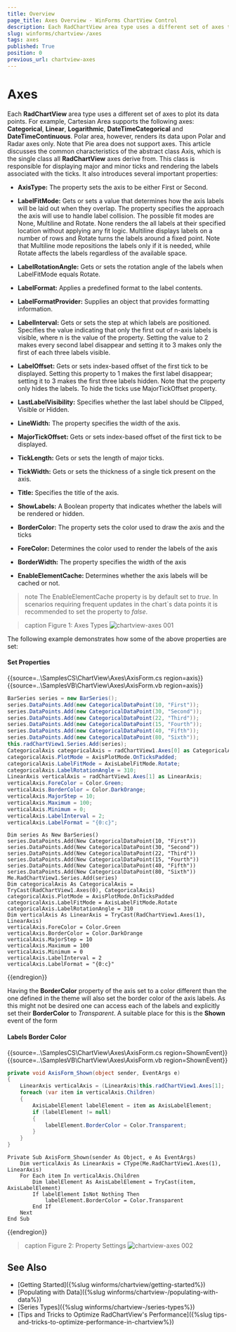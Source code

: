 ```yaml
---
title: Overview
page_title: Axes Overview - WinForms ChartView Control
description: Each RadChartView area type uses a different set of axes to plot its data points. For example, Cartesian Area supports the following axes, Categorical, Linear, Logarithmic, DateTimeCategorical and DateTimeContinuous.
slug: winforms/chartview-/axes
tags: axes
published: True
position: 0
previous_url: chartview-axes
---
```


# Axes

Each __RadChartView__ area type uses a different set of axes to plot its data points. For example, Cartesian Area supports the following axes: __Categorical__, __Linear__, __Logarithmic__, __DateTimeCategorical__ and __DateTimeContinuous__. Polar area, however, renders its data upon Polar and Radar axes only. Note that Pie area does not support axes. This article discusses the common characteristics of the abstract class Axis, which is the single class all __RadChartView__ axes derive from. This class is responsible for displaying major and minor ticks and rendering the labels associated with the ticks. It also introduces several important properties:

* __AxisType:__ The property sets the axis to be either First or Second.

* __LabelFitMode:__ Gets or sets a value that determines how the axis labels will be laid out when they overlap.  The property specifies the approach the axis will use to handle label collision. The possible fit modes are None, Multiline and Rotate. None renders the all labels at their specified location without applying any fit logic. Multiline displays labels on a number of rows and Rotate turns the labels around a fixed point. Note that Multiline mode repositions the labels only if it is needed, while Rotate affects the labels regardless of the available space.

* __LabelRotationAngle:__ Gets or sets the rotation angle of the labels when LabelFitMode equals Rotate.

* __LabelFormat:__ Applies a predefined format to the label contents.

* __LabelFormatProvider:__ Supplies an object that provides formatting information.

* __LabelInterval:__ Gets or sets the step at which labels are positioned. Specifies the value indicating that only the first out of n-axis labels is visible, where n is the value of the property. Setting the value to 2 makes every second label disappear and setting it to 3 makes only the first of each three labels visible.

* __LabelOffset:__ Gets or sets index-based offset of the first tick to be displayed. Setting this property to 1 makes the first label disappear; setting it to 3 makes the first three labels hidden. Note that the property only hides the labels. To hide the ticks use MajorTickOffset property.

* __LastLabelVisibility:__ Specifies whether the last label should be Clipped, Visible or Hidden.

* __LineWidth:__ The property specifies the width of the axis.

* __MajorTickOffset:__ Gets or sets index-based offset of the first tick to be displayed.

* __TickLength:__ Gets or sets the length of major ticks.

* __TickWidth:__ Gets or sets the thickness of a single tick present on the axis.

* __Title:__ Specifies the title of the axis.

* __ShowLabels:__ A Boolean property that indicates whether the labels will be rendered or hidden.

* __BorderColor:__ The property sets the color used to draw the axis and the ticks

* __ForeColor:__ Determines the color used to render the labels of the axis

* __BorderWidth:__ The property specifies the width of the axis

* __EnableElementCache:__ Determines whether the axis labels will be cached or not.

>note The EnableElementCache property is by default set to *true*. In scenarios requiring frequent updates in the chart`s data points it is recommended to set the property to *false*.

>caption Figure 1: Axes Types
![chartview-axes 001](images/chartview-axes001.png)

The following example demonstrates how some of the above properties are set: 

#### Set Properties

{{source=..\SamplesCS\ChartView\Axes\AxisForm.cs region=axis}} 
{{source=..\SamplesVB\ChartView\Axes\AxisForm.vb region=axis}} 

````C#
BarSeries series = new BarSeries();
series.DataPoints.Add(new CategoricalDataPoint(10, "First"));
series.DataPoints.Add(new CategoricalDataPoint(30, "Second"));
series.DataPoints.Add(new CategoricalDataPoint(22, "Third"));
series.DataPoints.Add(new CategoricalDataPoint(15, "Fourth"));
series.DataPoints.Add(new CategoricalDataPoint(40, "Fifth"));
series.DataPoints.Add(new CategoricalDataPoint(80, "Sixth"));
this.radChartView1.Series.Add(series);
CategoricalAxis categoricalAxis = radChartView1.Axes[0] as CategoricalAxis;
categoricalAxis.PlotMode = AxisPlotMode.OnTicksPadded;
categoricalAxis.LabelFitMode = AxisLabelFitMode.Rotate;
categoricalAxis.LabelRotationAngle = 310;
LinearAxis verticalAxis = radChartView1.Axes[1] as LinearAxis;
verticalAxis.ForeColor = Color.Green;
verticalAxis.BorderColor = Color.DarkOrange;
verticalAxis.MajorStep = 10;
verticalAxis.Maximum = 100;
verticalAxis.Minimum = 0;
verticalAxis.LabelInterval = 2;
verticalAxis.LabelFormat = "{0:c}";

````
````VB.NET
Dim series As New BarSeries()
series.DataPoints.Add(New CategoricalDataPoint(10, "First"))
series.DataPoints.Add(New CategoricalDataPoint(30, "Second"))
series.DataPoints.Add(New CategoricalDataPoint(22, "Third"))
series.DataPoints.Add(New CategoricalDataPoint(15, "Fourth"))
series.DataPoints.Add(New CategoricalDataPoint(40, "Fifth"))
series.DataPoints.Add(New CategoricalDataPoint(80, "Sixth"))
Me.RadChartView1.Series.Add(series)
Dim categoricalAxis As CategoricalAxis = TryCast(RadChartView1.Axes(0), CategoricalAxis)
categoricalAxis.PlotMode = AxisPlotMode.OnTicksPadded
categoricalAxis.LabelFitMode = AxisLabelFitMode.Rotate
categoricalAxis.LabelRotationAngle = 310
Dim verticalAxis As LinearAxis = TryCast(RadChartView1.Axes(1), LinearAxis)
verticalAxis.ForeColor = Color.Green
verticalAxis.BorderColor = Color.DarkOrange
verticalAxis.MajorStep = 10
verticalAxis.Maximum = 100
verticalAxis.Minimum = 0
verticalAxis.LabelInterval = 2
verticalAxis.LabelFormat = "{0:c}"

````

{{endregion}} 

Having the **BorderColor** property of the axis set to a color different than the one defined in the theme will also set the border color of the axis labels. As this might not be desired one can access each of the labels and explicitly set their **BorderColor** to *Transparent*. A suitable place for this is the **Shown** event of the form

#### Labels Border Color

{{source=..\SamplesCS\ChartView\Axes\AxisForm.cs region=ShownEvent}} 
{{source=..\SamplesVB\ChartView\Axes\AxisForm.vb region=ShownEvent}}
````C#
private void AxisForm_Shown(object sender, EventArgs e)
{
    LinearAxis verticalAxis = (LinearAxis)this.radChartView1.Axes[1];
    foreach (var item in verticalAxis.Children)
    {
        AxisLabelElement labelElement = item as AxisLabelElement;
        if (labelElement != null)
        {
            labelElement.BorderColor = Color.Transparent;
        }
    }
}

````
````VB.NET
Private Sub AxisForm_Shown(sender As Object, e As EventArgs)
    Dim verticalAxis As LinearAxis = CType(Me.RadChartView1.Axes(1), LinearAxis)
    For Each item In verticalAxis.Children
        Dim labelElement As AxisLabelElement = TryCast(item, AxisLabelElement)
        If labelElement IsNot Nothing Then
            labelElement.BorderColor = Color.Transparent
        End If
    Next
End Sub

```` 



{{endregion}} 

>caption Figure 2: Property Settings
![chartview-axes 002](images/chartview-axes002.png)

## See Also

* [Getting Started]({%slug winforms/chartview/getting-started%})
* [Populating with Data]({%slug winforms/chartview-/populating-with-data%})
* [Series Types]({%slug winforms/chartview-/series-types%})
* [Tips and Tricks to Optimize RadChartView's Performance]({%slug tips-and-tricks-to-optimize-performance-in-chartview%})
